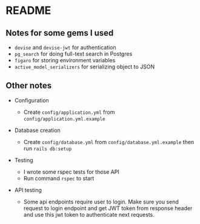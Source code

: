 # README
## Notes for some gems I used
+ `devise` and `devise-jwt` for authentication
+ `pg_search` for doing full-text search in Postgres
+ `figaro` for storing environment variables
+ `active_model_serializers` for serializing object to JSON

## Other notes

* Configuration

    - Create `config/application.yml` from `config/application.yml.example`

* Database creation

    - Create `config/database.yml` from `config/database.yml.example` then run `rails db:setup`

* Testing
    - I wrote some rspec tests for those API
    - Run command `rspec` to start

* API testing

    - Some api endpoints require user to login. Make sure you send request to login endpoint and get JWT token from response header and use this jwt token to authenticate next requests.
